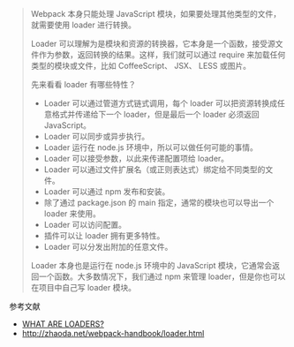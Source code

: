 > Webpack 本身只能处理 JavaScript 模块，如果要处理其他类型的文件，就需要使用 loader 进行转换。
>
> Loader 可以理解为是模块和资源的转换器，它本身是一个函数，接受源文件作为参数，返回转换的结果。这样，我们就可以通过 require 来加载任何类型的模块或文件，比如 CoffeeScript、 JSX、 LESS 或图片。
>
> 先来看看 loader 有哪些特性？
>
> - Loader 可以通过管道方式链式调用，每个 loader 可以把资源转换成任意格式并传递给下一个 loader，但是最后一个 loader 必须返回 JavaScript。
> - Loader 可以同步或异步执行。
> - Loader 运行在 node.js 环境中，所以可以做任何可能的事情。
> - Loader 可以接受参数，以此来传递配置项给 loader。
> - Loader 可以通过文件扩展名（或正则表达式）绑定给不同类型的文件。
> - Loader 可以通过 npm 发布和安装。
> - 除了通过 package.json 的 main 指定，通常的模块也可以导出一个 loader 来使用。
> - Loader 可以访问配置。
> - 插件可以让 loader 拥有更多特性。
> - Loader 可以分发出附加的任意文件。
>
> Loader 本身也是运行在 node.js 环境中的 JavaScript 模块，它通常会返回一个函数。大多数情况下，我们通过 npm 来管理 loader，但是你也可以在项目中自己写 loader 模块。

参考文献

- [WHAT ARE LOADERS?](http://webpack.github.io/docs/using-loaders.html#what-are-loaders)
- http://zhaoda.net/webpack-handbook/loader.html
